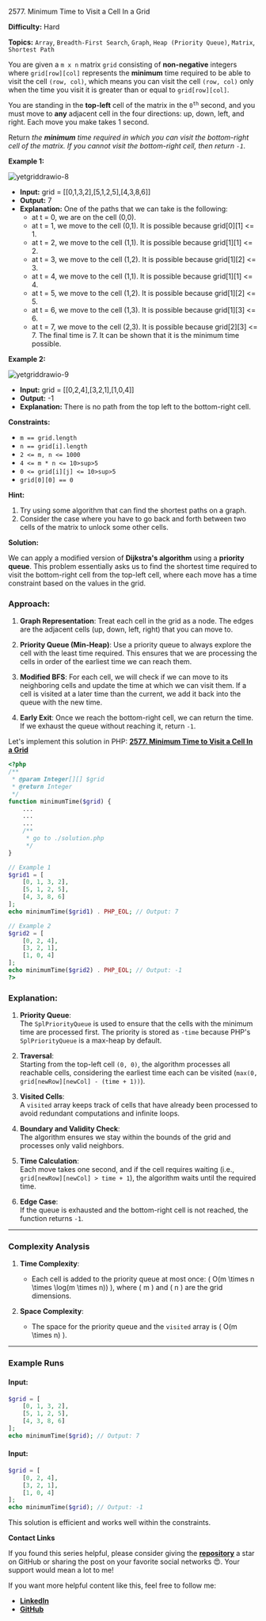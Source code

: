 2577\. Minimum Time to Visit a Cell In a Grid

**Difficulty:** Hard

**Topics:** `Array`, `Breadth-First Search`, `Graph`, `Heap (Priority Queue)`, `Matrix`, `Shortest Path`

You are given a `m x n` matrix `grid` consisting of **non-negative** integers where `grid[row][col]` represents the **minimum** time required to be able to visit the cell `(row, col)`, which means you can visit the cell `(row, col)` only when the time you visit it is greater than or equal to `grid[row][col]`.

You are standing in the **top-left** cell of the matrix in the <code>0<sup>th</sup></code> second, and you must move to **any** adjacent cell in the four directions: up, down, left, and right. Each move you make takes 1 second.

Return _the **minimum** time required in which you can visit the bottom-right cell of the matrix. If you cannot visit the bottom-right cell, then return `-1`_.

**Example 1:**

![yetgriddrawio-8](https://assets.leetcode.com/uploads/2023/02/14/yetgriddrawio-8.png)

- **Input:** grid = [[0,1,3,2],[5,1,2,5],[4,3,8,6]]
- **Output:** 7
- **Explanation:** One of the paths that we can take is the following:
  - at t = 0, we are on the cell (0,0).
  - at t = 1, we move to the cell (0,1). It is possible because grid[0][1] <= 1.
  - at t = 2, we move to the cell (1,1). It is possible because grid[1][1] <= 2.
  - at t = 3, we move to the cell (1,2). It is possible because grid[1][2] <= 3.
  - at t = 4, we move to the cell (1,1). It is possible because grid[1][1] <= 4.
  - at t = 5, we move to the cell (1,2). It is possible because grid[1][2] <= 5.
  - at t = 6, we move to the cell (1,3). It is possible because grid[1][3] <= 6.
  - at t = 7, we move to the cell (2,3). It is possible because grid[2][3] <= 7.
    The final time is 7. It can be shown that it is the minimum time possible.

**Example 2:**

![yetgriddrawio-9](https://assets.leetcode.com/uploads/2023/02/14/yetgriddrawio-9.png)

- **Input:** grid = [[0,2,4],[3,2,1],[1,0,4]]
- **Output:** -1
- **Explanation:** There is no path from the top left to the bottom-right cell.

**Constraints:**

- `m == grid.length`
- `n == grid[i].length`
- `2 <= m, n <= 1000`
- <code>4 <= m * n <= 10>sup>5</sup></code>
- <code>0 <= grid[i][j] <= 10>sup>5</sup></code>
- `grid[0][0] == 0`


**Hint:**
1. Try using some algorithm that can find the shortest paths on a graph.
2. Consider the case where you have to go back and forth between two cells of the matrix to unlock some other cells.



**Solution:**

We can apply a modified version of **Dijkstra's algorithm** using a **priority queue**. This problem essentially asks us to find the shortest time required to visit the bottom-right cell from the top-left cell, where each move has a time constraint based on the values in the grid.

### Approach:

1. **Graph Representation**: Treat each cell in the grid as a node. The edges are the adjacent cells (up, down, left, right) that you can move to.

2. **Priority Queue (Min-Heap)**: Use a priority queue to always explore the cell with the least time required. This ensures that we are processing the cells in order of the earliest time we can reach them.

3. **Modified BFS**: For each cell, we will check if we can move to its neighboring cells and update the time at which we can visit them. If a cell is visited at a later time than the current, we add it back into the queue with the new time.

4. **Early Exit**: Once we reach the bottom-right cell, we can return the time. If we exhaust the queue without reaching it, return `-1`.

Let's implement this solution in PHP: **[2577. Minimum Time to Visit a Cell In a Grid](https://github.com/mah-shamim/leet-code-in-php/tree/main/algorithms/002577-minimum-time-to-visit-a-cell-in-a-grid/solution.php)**

```php
<?php
/**
 * @param Integer[][] $grid
 * @return Integer
 */
function minimumTime($grid) {
    ...
    ...
    ...
    /**
     * go to ./solution.php
     */
}

// Example 1
$grid1 = [
    [0, 1, 3, 2],
    [5, 1, 2, 5],
    [4, 3, 8, 6]
];
echo minimumTime($grid1) . PHP_EOL; // Output: 7

// Example 2
$grid2 = [
    [0, 2, 4],
    [3, 2, 1],
    [1, 0, 4]
];
echo minimumTime($grid2) . PHP_EOL; // Output: -1
?>
```

### Explanation:

1. **Priority Queue**:  
   The `SplPriorityQueue` is used to ensure that the cells with the minimum time are processed first. The priority is stored as `-time` because PHP's `SplPriorityQueue` is a max-heap by default.

2. **Traversal**:  
   Starting from the top-left cell `(0, 0)`, the algorithm processes all reachable cells, considering the earliest time each can be visited (`max(0, grid[newRow][newCol] - (time + 1))`).

3. **Visited Cells**:  
   A `visited` array keeps track of cells that have already been processed to avoid redundant computations and infinite loops.

4. **Boundary and Validity Check**:  
   The algorithm ensures we stay within the bounds of the grid and processes only valid neighbors.

5. **Time Calculation**:  
   Each move takes one second, and if the cell requires waiting (i.e., `grid[newRow][newCol] > time + 1`), the algorithm waits until the required time.

6. **Edge Case**:  
   If the queue is exhausted and the bottom-right cell is not reached, the function returns `-1`.

---

### Complexity Analysis

1. **Time Complexity**:
    - Each cell is added to the priority queue at most once: \( O(m \times n \times \log(m \times n)) \), where \( m \) and \( n \) are the grid dimensions.

2. **Space Complexity**:
    - The space for the priority queue and the `visited` array is \( O(m \times n) \).

---

### Example Runs

#### Input:
```php
$grid = [
    [0, 1, 3, 2],
    [5, 1, 2, 5],
    [4, 3, 8, 6]
];
echo minimumTime($grid); // Output: 7
```

#### Input:
```php
$grid = [
    [0, 2, 4],
    [3, 2, 1],
    [1, 0, 4]
];
echo minimumTime($grid); // Output: -1
```

This solution is efficient and works well within the constraints.

**Contact Links**

If you found this series helpful, please consider giving the **[repository](https://github.com/mah-shamim/leet-code-in-php)** a star on GitHub or sharing the post on your favorite social networks 😍. Your support would mean a lot to me!

If you want more helpful content like this, feel free to follow me:

- **[LinkedIn](https://www.linkedin.com/in/arifulhaque/)**
- **[GitHub](https://github.com/mah-shamim)**
